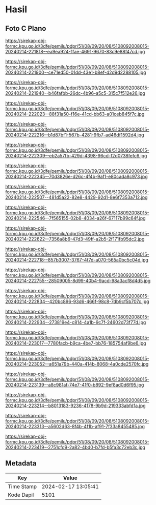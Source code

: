 # Hasil

## Foto C Plano

https://sirekap-obj-formc.kpu.go.id/3dfe/pemilu/pdpr/51/08/09/20/08/5108092008015-20240214-221818--ea9ea924-1fae-4691-9670-83c9e88f47cd.jpg

https://sirekap-obj-formc.kpu.go.id/3dfe/pemilu/pdpr/51/08/09/20/08/5108092008015-20240214-221900--ce71ed50-01dd-43e1-b8ef-d2d9d2288105.jpg

https://sirekap-obj-formc.kpu.go.id/3dfe/pemilu/pdpr/51/08/09/20/08/5108092008015-20240214-221940--b46fafbb-26dc-4b96-a5c5-315c7f512e26.jpg

https://sirekap-obj-formc.kpu.go.id/3dfe/pemilu/pdpr/51/08/09/20/08/5108092008015-20240214-222023--88f31a50-f16e-41cd-bb63-a01ceb845f7c.jpg

https://sirekap-obj-formc.kpu.go.id/3dfe/pemilu/pdpr/51/08/09/20/08/5108092008015-20240214-222216--b1d87bf1-567b-4281-9fb7-ad46df1592d4.jpg

https://sirekap-obj-formc.kpu.go.id/3dfe/pemilu/pdpr/51/08/09/20/08/5108092008015-20240214-222309--eb2a57fb-429d-4398-96cd-f2d0738fefc6.jpg

https://sirekap-obj-formc.kpu.go.id/3dfe/pemilu/pdpr/51/08/09/20/08/5108092008015-20240214-222345--70d3826e-d26c-4f4b-9af1-e80cada8c973.jpg

https://sirekap-obj-formc.kpu.go.id/3dfe/pemilu/pdpr/51/08/09/20/08/5108092008015-20240214-222507--481d5a22-82e8-4429-92d1-8e6f7353a712.jpg

https://sirekap-obj-formc.kpu.go.id/3dfe/pemilu/pdpr/51/08/09/20/08/5108092008015-20240214-222546--7f565155-02b8-4034-a26f-67117b99c64f.jpg

https://sirekap-obj-formc.kpu.go.id/3dfe/pemilu/pdpr/51/08/09/20/08/5108092008015-20240214-222622--7356a8b6-47d3-49ff-a2b5-2f171fb95dc2.jpg

https://sirekap-obj-formc.kpu.go.id/3dfe/pemilu/pdpr/51/08/09/20/08/5108092008015-20240214-222718--857b3007-3767-4f7d-a070-565a0bc5c04d.jpg

https://sirekap-obj-formc.kpu.go.id/3dfe/pemilu/pdpr/51/08/09/20/08/5108092008015-20240214-222755--28509005-8d99-40b4-9acd-98a3acf8d4d5.jpg

https://sirekap-obj-formc.kpu.go.id/3dfe/pemilu/pdpr/51/08/09/20/08/5108092008015-20240214-222834--420bc896-93d6-466f-98c8-7db9cf5b707c.jpg

https://sirekap-obj-formc.kpu.go.id/3dfe/pemilu/pdpr/51/08/09/20/08/5108092008015-20240214-222934--273819e4-c814-4a1b-9c7f-24602d73f77d.jpg

https://sirekap-obj-formc.kpu.go.id/3dfe/pemilu/pdpr/51/08/09/20/08/5108092008015-20240214-223017--7780facb-b9ca-4be7-bb76-185754af9be6.jpg

https://sirekap-obj-formc.kpu.go.id/3dfe/pemilu/pdpr/51/08/09/20/08/5108092008015-20240214-223052--a651a79b-440a-414b-8068-4a0cde2570fc.jpg

https://sirekap-obj-formc.kpu.go.id/3dfe/pemilu/pdpr/51/08/09/20/08/5108092008015-20240214-223139--a8c981af-74e7-41f0-b892-9ef8ad0d6f95.jpg

https://sirekap-obj-formc.kpu.go.id/3dfe/pemilu/pdpr/51/08/09/20/08/5108092008015-20240214-223214--b8013183-9236-4178-9b9d-219333abfd1a.jpg

https://sirekap-obj-formc.kpu.go.id/3dfe/pemilu/pdpr/51/08/09/20/08/5108092008015-20240214-223313--a5602d63-8f4b-4f1b-af91-7f33a8455485.jpg

https://sirekap-obj-formc.kpu.go.id/3dfe/pemilu/pdpr/51/08/09/20/08/5108092008015-20240214-223419--2751cfd9-2a82-4bd0-b7fd-b5fa3c72eb3c.jpg


## Metadata

| Key        | Value               |
| ---------- | ------------------- |
| Time Stamp | 2024-02-17 13:05:41 |
| Kode Dapil | 5101                |



